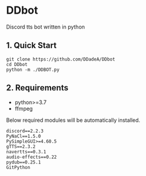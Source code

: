 # DDbot
Discord tts bot written in python

## 1. Quick Start
```
git clone https://github.com/DDadeA/DDbot
cd DDbot
python -m ./DDBOT.py
```
## 2. Requirements
 - python>=3.7
 - ffmpeg

Below required modules will be automatically installed.
```
discord==2.2.3
PyNaCl==1.5.0
PySimpleGUI>=4.60.5
gTTS==2.3.2
navertts==0.3.1
audio-effects==0.22
pydub==0.25.1
GitPython
```